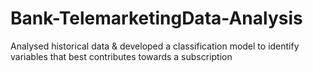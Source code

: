# Bank-TelemarketingData-Analysis
Analysed historical data &amp; developed a classification model to identify variables that best contributes towards a subscription

